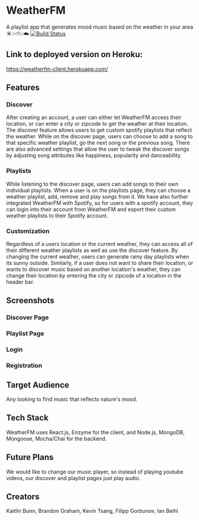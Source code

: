 # WeatherFM
A playlist app that generates mood music based on the weather in your area ☀️🎶⛅🎶☁️
[![Build Status](https://www.travis-ci.org/thinkful-ei22/WeatherFM-Client-PurpleCobras.png)](https://www.travis-ci.org/thinkful-ei22/WeatherFM-Client-PurpleCobras)

## Link to deployed version on Heroku:
https://weatherfm-client.herokuapp.com/

## Features

### Discover
After creating an account, a user can either let WeatherFM access their location, or can enter a city or zipcode to get the weather at their location.  The discover feature allows users to get custom spotify playlists that reflect the weather.  While on the discover page, users can choose to add a song to that specific weather playlist, go the next song or the previous song.  There are also advanced settings that allow the user to tweak the discover songs by adjusting song attributes like happiness, popularity and danceability.

### Playlists
While listening to the discover page, users can add songs to their own individual playlists.  When a user is on the playlists page, they can choose a weather playlist, add, remove and play songs from it.  We have also further integrated WeatherFM with Spotify, so  for users with a spotify account, they can login into their account from WeatherFM and export their custom weather playlists to their Spotify account.

### Customization
Regardless of a users location or the current weather, they can access all of their different weather playlists as well as use the discover feature.  By changing the current weather, users can generate rainy day playlists when its sunny outside.  Similarly, if a user does not want to share their location, or wants to discover music based on another location's weather, they can change their location by entering the city or zipcode of a location in the header bar.

## Screenshots
### Discover Page

### Playlist Page

### Login


### Registration


## Target Audience
Any looking to find music that reflects nature's mood.

## Tech Stack
WeatherFM uses React.js, Enzyme for the client, and Node.js, MongoDB, Mongoose, Mocha/Chai for the backend. 

## Future Plans
We would like to change our music player, so instead of playing youtube videos, our discover and playlist pages just play audio.

## Creators
Kaitlin Bunn, Brandon Graham, Kevin Tsang, Filipp Gorbunov, Ian Beihl